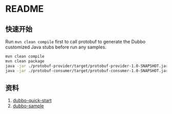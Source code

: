 # README

## 快速开始

Run `mvn clean compile` first to call protobuf to generate the Dubbo customized Java stubs before run any samples.

```bash
mvn clean compile
mvn clean package
java -jar ./protobuf-provider/target/protobuf-provider-1.0-SNAPSHOT.jar 
java -jar ./protobuf-consumer/target/protobuf-consumer-1.0-SNAPSHOT.jar 
```


## 资料

1. [dubbo-quick-start](https://dubbo.apache.org/zh/docs/languages/java/quick-start/)
2. [dubbo-sample](https://github.com/apache/dubbo-samples)